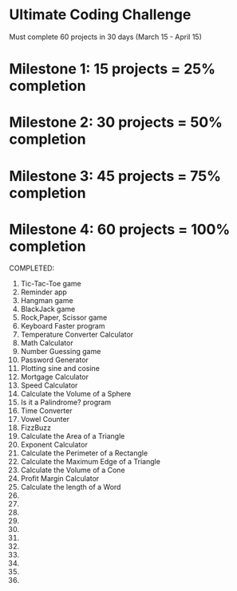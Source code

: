 # Ultimate Coding Challenge 
Must complete 60 projects in 30 days (March 15 - April 15)

# Milestone 1: 15 projects = 25% completion 
# Milestone 2: 30 projects = 50% completion
# Milestone 3: 45 projects = 75% completion 
# Milestone 4: 60 projects = 100% completion


COMPLETED: 

1. Tic-Tac-Toe game
2. Reminder app
3. Hangman game
4. BlackJack game
5. Rock,Paper, Scissor game
6. Keyboard Faster program
7. Temperature Converter Calculator
8. Math Calculator 
9. Number Guessing game
10. Password Generator
11. Plotting sine and cosine
12. Mortgage Calculator
13. Speed Calculator 
14. Calculate the Volume of a Sphere
15. Is it a Palindrome? program
16. Time Converter
17. Vowel Counter
18. FizzBuzz
19. Calculate the Area of a Triangle
20. Exponent Calculator
21. Calculate the Perimeter of a Rectangle
22. Calculate the Maximum Edge of a Triangle
23. Calculate the Volume of a Cone 
24. Profit Margin Calculator 
25. Calculate the length of a Word
26.
27.
28.
29.
30.
31.
32.
33.
34.
35.
36.
